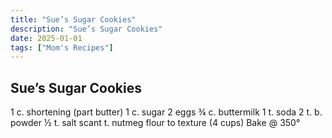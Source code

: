```yaml
---
title: "Sue’s Sugar Cookies"
description: "Sue’s Sugar Cookies"
date: 2025-01-01
tags: ["Mom's Recipes"]
---
```


## Sue’s Sugar Cookies

1 c. shortening (part butter)
1 c. sugar
2 eggs
¾ c. buttermilk
1 t. soda
2 t. b. powder
½ t. salt
scant t. nutmeg
flour to texture (4 cups)
Bake @ 350°
 

